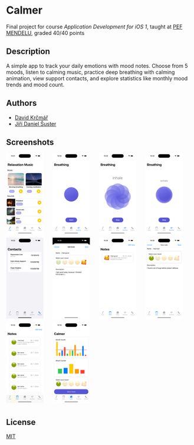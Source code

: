 
# Calmer

Final project for course *Application Development for iOS 1*, taught at [PEF MENDELU](https://pef.mendelu.cz/), graded 40/40 points

## Description

A simple app to track your daily emotions with mood notes. Choose from 5 moods, listen to calming music, practice deep breathing with calming animation, view support contacts, and explore statistics like monthly mood trends and mood count.


## Authors

- [David Krčmář](https://www.linkedin.com/in/david-krcmar-943182235/)
- [Jiří Daniel Šuster](https://www.linkedin.com/in/ji%C5%99%C3%AD-daniel-%C5%A1uster-7017b0306/)


## Screenshots

<div style="display: flex; flex-wrap: wrap;">
  <img src="Screenshots/Screenshot1.png" width="20%" style="margin-right: 5%; margin-bottom: 10px;">
  <img src="Screenshots/Screenshot2.png" width="20%" style="margin-right: 5%; margin-bottom: 10px;">
  <img src="Screenshots/Screenshot3.png" width="20%" style="margin-right: 5%; margin-bottom: 10px;">
  <img src="Screenshots/Screenshot4.png" width="20%" style="margin-right: 5%; margin-bottom: 10px;">
  <img src="Screenshots/Screenshot5.png" width="20%" style="margin-right: 5%; margin-bottom: 10px;">
  <img src="Screenshots/Screenshot6.png" width="20%" style="margin-right: 5%; margin-bottom: 10px;">
  <img src="Screenshots/Screenshot7.png" width="20%" style="margin-right: 5%; margin-bottom: 10px;">
  <img src="Screenshots/Screenshot8.png" width="20%" style="margin-right: 5%; margin-bottom: 10px;">
  <img src="Screenshots/Screenshot9.png" width="20%" style="margin-right: 5%; margin-bottom: 10px;">
  <img src="Screenshots/Screenshot10.png" width="20%" style="margin-right: 5%; margin-bottom: 10px;">
</div>



## License

[MIT](https://choosealicense.com/licenses/mit/)

